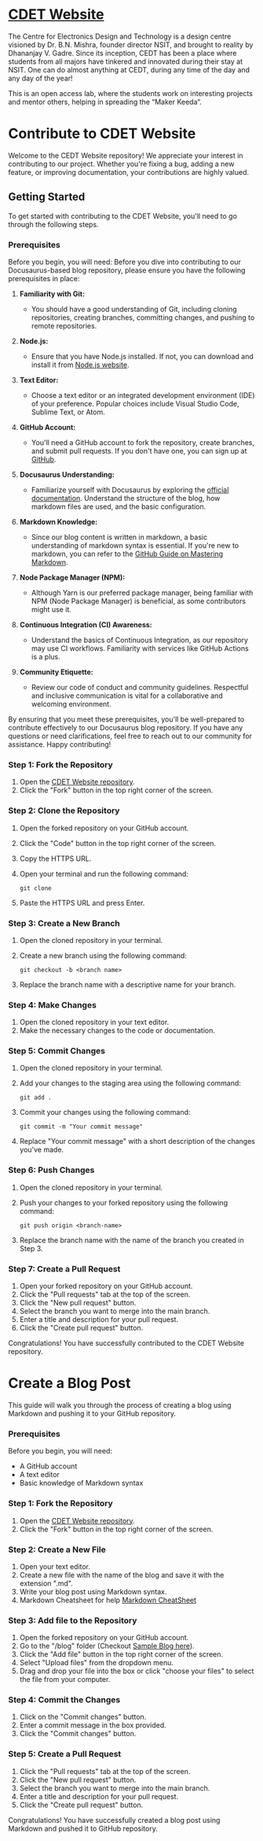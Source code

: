# [CDET Website](https://techincal-cedt.github.io/CEDT-Website/)

The Centre for Electronics Design and Technology is a design centre visioned by Dr. B.N. Mishra, founder director NSIT, and brought to reality by Dhananjay V. Gadre. Since its inception, CEDT has been a place where students from all majors have tinkered and innovated during their stay at NSIT. One can do almost anything at CEDT, during any time of the day and any day of the year!

This is an open access lab, where the students work on interesting projects and mentor others, helping in spreading the “Maker Keeda“.

# Contribute to CDET Website

Welcome to the CEDT Website repository! We appreciate your interest in contributing to our project. Whether you're fixing a bug, adding a new feature, or improving documentation, your contributions are highly valued.

## Getting Started

To get started with contributing to the CDET Website, you'll need to go through the following steps.

### Prerequisites

Before you begin, you will need:
Before you dive into contributing to our Docusaurus-based blog repository, please ensure you have the following prerequisites in place:

1. **Familiarity with Git:**

   - You should have a good understanding of Git, including cloning repositories, creating branches, committing changes, and pushing to remote repositories.

2. **Node.js:**

   - Ensure that you have Node.js installed. If not, you can download and install it from [Node.js website](https://nodejs.org/).

3. **Text Editor:**

   - Choose a text editor or an integrated development environment (IDE) of your preference. Popular choices include Visual Studio Code, Sublime Text, or Atom.

4. **GitHub Account:**

   - You'll need a GitHub account to fork the repository, create branches, and submit pull requests. If you don't have one, you can sign up at [GitHub](https://github.com/).

5. **Docusaurus Understanding:**

   - Familiarize yourself with Docusaurus by exploring the [official documentation](https://v2.docusaurus.io/). Understand the structure of the blog, how markdown files are used, and the basic configuration.

6. **Markdown Knowledge:**

   - Since our blog content is written in markdown, a basic understanding of markdown syntax is essential. If you're new to markdown, you can refer to the [GitHub Guide on Mastering Markdown](https://guides.github.com/features/mastering-markdown/).

7. **Node Package Manager (NPM):**

   - Although Yarn is our preferred package manager, being familiar with NPM (Node Package Manager) is beneficial, as some contributors might use it.

8. **Continuous Integration (CI) Awareness:**

   - Understand the basics of Continuous Integration, as our repository may use CI workflows. Familiarity with services like GitHub Actions is a plus.

9. **Community Etiquette:**
   - Review our code of conduct and community guidelines. Respectful and inclusive communication is vital for a collaborative and welcoming environment.

By ensuring that you meet these prerequisites, you'll be well-prepared to contribute effectively to our Docusaurus blog repository. If you have any questions or need clarifications, feel free to reach out to our community for assistance. Happy contributing!

### Step 1: Fork the Repository

1. Open the [CDET Website repository](https://github.com/techincal-cedt/CEDT-Website).
2. Click the "Fork" button in the top right corner of the screen.

### Step 2: Clone the Repository

1. Open the forked repository on your GitHub account.
2. Click the "Code" button in the top right corner of the screen.
3. Copy the HTTPS URL.
4. Open your terminal and run the following command:

   ```
   git clone
   ```

5. Paste the HTTPS URL and press Enter.

### Step 3: Create a New Branch

1. Open the cloned repository in your terminal.
2. Create a new branch using the following command:

   ```
   git checkout -b <branch name>
   ```

3. Replace the branch name with a descriptive name for your branch.

### Step 4: Make Changes

1. Open the cloned repository in your text editor.
2. Make the necessary changes to the code or documentation.

### Step 5: Commit Changes

1. Open the cloned repository in your terminal.
2. Add your changes to the staging area using the following command:

   ```
   git add .
   ```

3. Commit your changes using the following command:

   ```
   git commit -m "Your commit message"
   ```

4. Replace "Your commit message" with a short description of the changes you've made.

### Step 6: Push Changes

1. Open the cloned repository in your terminal.
2. Push your changes to your forked repository using the following command:

   ```
   git push origin <branch-name>
   ```

3. Replace the branch name with the name of the branch you created in Step 3.

### Step 7: Create a Pull Request

1. Open your forked repository on your GitHub account.
2. Click the "Pull requests" tab at the top of the screen.
3. Click the "New pull request" button.
4. Select the branch you want to merge into the main branch.
5. Enter a title and description for your pull request.
6. Click the "Create pull request" button.

Congratulations! You have successfully contributed to the CDET Website repository.

# Create a Blog Post

This guide will walk you through the process of creating a blog using Markdown and pushing it to your GitHub repository.

### Prerequisites

Before you begin, you will need:

- A GitHub account
- A text editor
- Basic knowledge of Markdown syntax

### Step 1: Fork the Repository

1. Open the [CDET Website repository](https://github.com/techincal-cedt/CEDT-Website).
2. Click the "Fork" button in the top right corner of the screen.

### Step 2: Create a New File

1. Open your text editor.
2. Create a new file with the name of the blog and save it with the extension ".md".
3. Write your blog post using Markdown syntax.
4. Markdown Cheatsheet for help [Markdown CheatSheet](https://www.markdownguide.org/cheat-sheet/)

### Step 3: Add file to the Repository

1. Open the forked repository on your GitHub account.
2. Go to the "/blog" folder (Checkout [Sample Blog here](https://github.com/techincal-cedt/CEDT-Website/blob/main/blog/arduino-blog.md?plain=1)).
3. Click the "Add file" button in the top right corner of the screen.
4. Select "Upload files" from the dropdown menu.
5. Drag and drop your file into the box or click "choose your files" to select the file from your computer.

### Step 4: Commit the Changes

1. Click on the "Commit changes" button.
2. Enter a commit message in the box provided.
3. Click the "Commit changes" button.

### Step 5: Create a Pull Request

1. Click the "Pull requests" tab at the top of the screen.
2. Click the "New pull request" button.
3. Select the branch you want to merge into the main branch.
4. Enter a title and description for your pull request.
5. Click the "Create pull request" button.

Congratulations! You have successfully created a blog post using Markdown and pushed it to GitHub repository.
